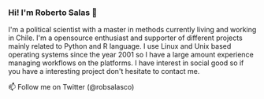 ### Hi! I'm Roberto Salas 👋

I'm a political scientist with a master in methods currently living and working in Chile. I'm a opensource enthusiast and supporter of different projects mainly related to Python and R language. I use Linux and Unix based operating systems since the year 2001 so I have a large amount experience managing workflows on the platforms. I have interest in social good so if you have a interesting project don't hesitate to contact me.

📫 Follow me on Twitter (@robsalasco)
